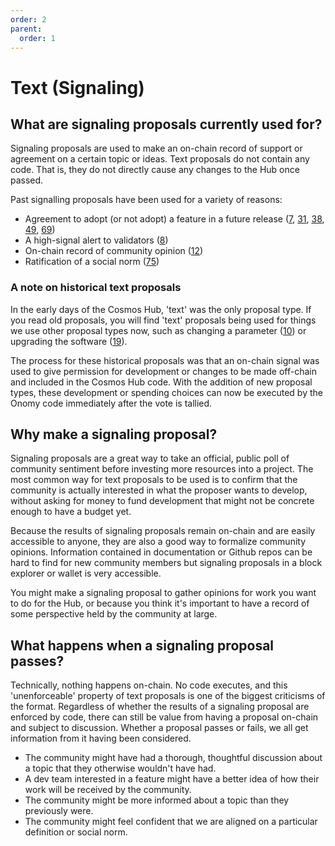 ```yaml
---
order: 2
parent:
  order: 1
---
```


# Text (Signaling)

## What are signaling proposals currently used for?
Signaling proposals are used to make an on-chain record of support or agreement on a certain topic or ideas. Text proposals do not contain any code. That is, they do not directly cause any changes to the Hub once passed.

Past signalling proposals have been used for a variety of reasons:
* Agreement to adopt (or not adopt) a feature in a future release ([7](https://www.mintscan.io/cosmos/proposals/7), [31](https://www.mintscan.io/cosmos/proposals/31),  [38](https://www.mintscan.io/cosmos/proposals/38), [49](https://www.mintscan.io/cosmos/proposals/49), [69](https://www.mintscan.io/cosmos/proposals/69))
* A high-signal alert to validators ([8](https://www.mintscan.io/cosmos/proposals/8))
* On-chain record of community opinion ([12](https://www.mintscan.io/cosmos/proposals/12))
* Ratification of a social norm ([75](https://www.mintscan.io/cosmos/proposals/75))

### A note on historical text proposals
In the early days of the Cosmos Hub, 'text' was the only proposal type. If you read old proposals, you will find 'text' proposals being used for things we use other proposal types now, such as changing a parameter ([10](https://www.mintscan.io/cosmos/proposals/10)) or upgrading the software ([19](https://www.mintscan.io/cosmos/proposals/19)).

The process for these historical proposals was that an on-chain signal was used to give permission for development or changes to be made off-chain and included in the Cosmos Hub code. With the addition of new proposal types, these development or spending choices can now be executed by the Onomy code immediately after the vote is tallied.

## Why make a signaling proposal?
Signaling proposals are a great way to take an official, public poll of community sentiment before investing more resources into a project. The most common way for text proposals to be used is to confirm that the community is actually interested in what the proposer wants to develop, without asking for money to fund development that might not be concrete enough to have a budget yet. 

Because the results of signaling proposals remain on-chain and are easily accessible to anyone, they are also a good way to formalize community opinions. Information contained in documentation or Github repos can be hard to find for new community members but signaling proposals in a block explorer or wallet is very accessible. 

You might make a signaling proposal to gather opinions for work you want to do for the Hub, or because you think it's important to have a record of some perspective held by the community at large. 

## What happens when a signaling proposal passes?
Technically, nothing happens on-chain. No code executes, and this 'unenforceable' property of text proposals is one of the biggest criticisms of the format. Regardless of whether the results of a signaling proposal are enforced by code, there can still be value from having a proposal on-chain and subject to discussion. Whether a proposal passes or fails, we all get information from it having been considered.

* The community might have had a thorough, thoughtful discussion about a topic that they otherwise wouldn't have had.
* A dev team interested in a feature might have a better idea of how their work will be received by the community.
* The community might be more informed about a topic than they previously were.
* The community might feel confident that we are aligned on a particular definition or social norm. 









